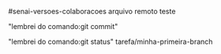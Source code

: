 #senai-versoes-colaboracoes
arquivo remoto teste

"lembrei do comando:git commit"

"lembrei do comando:git status"
 tarefa/minha-primeira-branch
